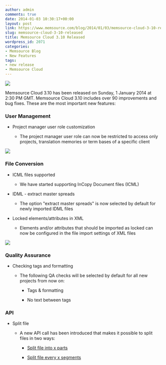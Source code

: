 ```yaml
---
author: admin
comments: true
date: 2014-01-03 10:30:17+00:00
layout: post
link: https://www.memsource.com/blog/2014/01/03/memsource-cloud-3-10-released/
slug: memsource-cloud-3-10-released
title: Memsource Cloud 3.10 Released
wordpress_id: 2071
categories:
- Memsource Blog
- New Features
tags:
- new release
- Memsource Cloud
---
```


[![](/wp-content/uploads/2012/08/MemSource-Cloud-–-medium.png)](http://www.memsource.com/)

Memsource Cloud 3.10 has been released on Sunday, 1 January 2014 at 2:30 PM GMT. Memsource Cloud 3.10 includes over 90 improvements and bug fixes. These are the most important new features:<!-- more -->


### User Management





	
  * Project manager user role customization

	
    * The project manager user role can now be restricted to access only projects, translation memories or term bases of a specific client





[![](/wp-content/uploads/2014/01/restrict-pm-by-client1-300x82.png)](/wp-content/uploads/2014/01/restrict-pm-by-client1.png)


### File Conversion





	
  * ICML files supported

	
    * We have started supporting InCopy Document files (ICML)




	
  * IDML - extract master spreads

	
    * The option "extract master spreads" is now selected by default for newly imported IDML files




	
  * Locked elements/attributes in XML

	
    * Elements and/or attributes that should be imported as locked can now be configured in the file import settings of XML files





[![](/wp-content/uploads/2014/01/xpath-300x128.png)](/wp-content/uploads/2014/01/xpath.png)


### Quality Assurance





	
  * Checking tags and formatting

	
    * The following QA checks will be selected by default for all new projects from now on:

	
      * Tags & formatting

	
      * No text between tags










### API





	
  * Split file

	
    * A new API call has been introduced that makes it possible to split files in two ways:

	
      * [Split file into x parts](http://wiki.memsource.com/wiki/Job_API_v6#Split_By_Parts_Count)

	
      * [Split file every x segments](http://wiki.memsource.com/wiki/Job_API_v6#Split_By_Part_Size)








